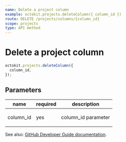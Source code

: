 ```yaml
---
name: Delete a project column
example: octokit.projects.deleteColumn({ column_id })
route: DELETE /projects/columns/{column_id}
scope: projects
type: API method
---
```


# Delete a project column

```js
octokit.projects.deleteColumn({
  column_id,
});
```

## Parameters

<table>
  <thead>
    <tr>
      <th>name</th>
      <th>required</th>
      <th>description</th>
    </tr>
  </thead>
  <tbody>
    <tr><td>column_id</td><td>yes</td><td>

column_id parameter

</td></tr>
  </tbody>
</table>

See also: [GitHub Developer Guide documentation](https://developer.github.com/v3/projects/columns/#delete-a-project-column).
